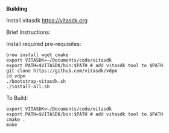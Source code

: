 **Building**

Install vitasdk https://vitasdk.org

Brief Instructions:

Install required pre-requisites:
```
brew install wget cmake
export VITASDK=~/Documents/code/vitasdk
export PATH=$VITASDK/bin:$PATH # add vitasdk tool to $PATH
git clone https://github.com/vitasdk/vdpm
cd vdpm
./bootstrap-vitasdk.sh
./install-all.sh
```

To Build:
```
export VITASDK=~/Documents/code/vitasdk
export PATH=$VITASDK/bin:$PATH # add vitasdk tool to $PATH
cmake .
make
```
